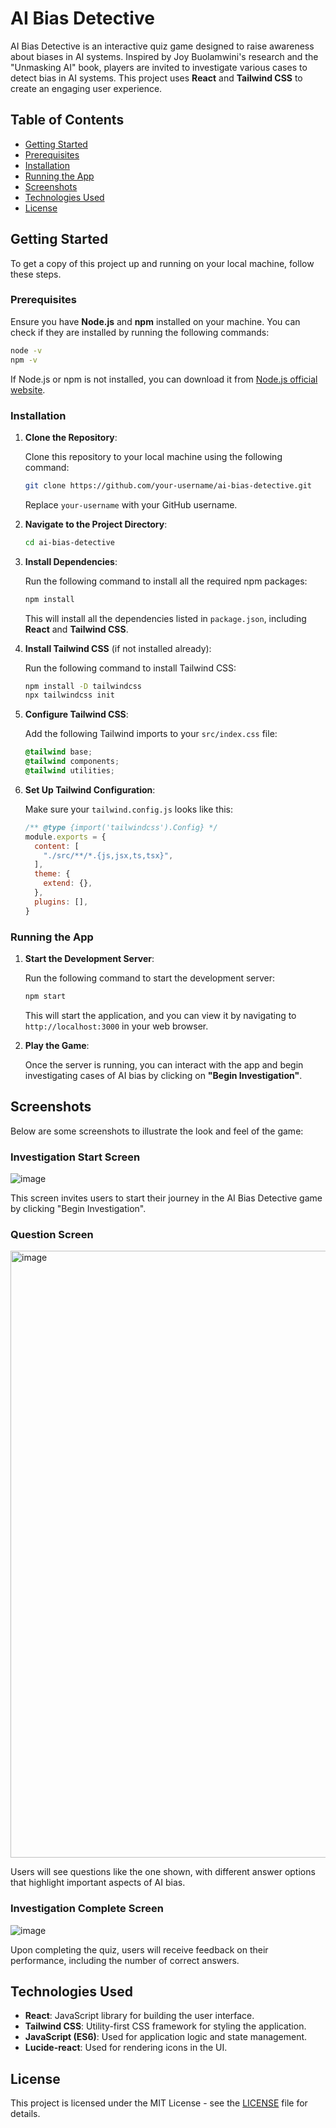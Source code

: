 # AI Bias Detective

AI Bias Detective is an interactive quiz game designed to raise awareness about biases in AI systems. Inspired by Joy Buolamwini's research and the "Unmasking AI" book, players are invited to investigate various cases to detect bias in AI systems. This project uses **React** and **Tailwind CSS** to create an engaging user experience.

## Table of Contents
- [Getting Started](#getting-started)
- [Prerequisites](#prerequisites)
- [Installation](#installation)
- [Running the App](#running-the-app)
- [Screenshots](#screenshots)
- [Technologies Used](#technologies-used)
- [License](#license)

## Getting Started
To get a copy of this project up and running on your local machine, follow these steps.

### Prerequisites

Ensure you have **Node.js** and **npm** installed on your machine. You can check if they are installed by running the following commands:

```sh
node -v
npm -v
```
If Node.js or npm is not installed, you can download it from [Node.js official website](https://nodejs.org/).

### Installation

1. **Clone the Repository**:

   Clone this repository to your local machine using the following command:

   ```sh
   git clone https://github.com/your-username/ai-bias-detective.git
   ```

   Replace `your-username` with your GitHub username.

2. **Navigate to the Project Directory**:

   ```sh
   cd ai-bias-detective
   ```

3. **Install Dependencies**:

   Run the following command to install all the required npm packages:

   ```sh
   npm install
   ```

   This will install all the dependencies listed in `package.json`, including **React** and **Tailwind CSS**.

4. **Install Tailwind CSS** (if not installed already):

   Run the following command to install Tailwind CSS:

   ```sh
   npm install -D tailwindcss
   npx tailwindcss init
   ```

5. **Configure Tailwind CSS**:

   Add the following Tailwind imports to your `src/index.css` file:

   ```css
   @tailwind base;
   @tailwind components;
   @tailwind utilities;
   ```

6. **Set Up Tailwind Configuration**:

   Make sure your `tailwind.config.js` looks like this:

   ```js
   /** @type {import('tailwindcss').Config} */
   module.exports = {
     content: [
       "./src/**/*.{js,jsx,ts,tsx}",
     ],
     theme: {
       extend: {},
     },
     plugins: [],
   }
   ```

### Running the App

1. **Start the Development Server**:

   Run the following command to start the development server:

   ```sh
   npm start
   ```

   This will start the application, and you can view it by navigating to `http://localhost:3000` in your web browser.

2. **Play the Game**:

   Once the server is running, you can interact with the app and begin investigating cases of AI bias by clicking on **"Begin Investigation"**.

## Screenshots

Below are some screenshots to illustrate the look and feel of the game:

### Investigation Start Screen

![image](https://github.com/user-attachments/assets/500975c9-0dc3-4681-8456-5e7dc795257f)

This screen invites users to start their journey in the AI Bias Detective game by clicking "Begin Investigation".

### Question Screen

<img width="971" alt="image" src="https://github.com/user-attachments/assets/706e2c11-b2ae-4db0-8395-9e2f70d4eed0">

Users will see questions like the one shown, with different answer options that highlight important aspects of AI bias.

### Investigation Complete Screen

![image](https://github.com/user-attachments/assets/156d8d5f-9ab8-404f-a5a1-ec651af21bd8)


Upon completing the quiz, users will receive feedback on their performance, including the number of correct answers.

## Technologies Used

- **React**: JavaScript library for building the user interface.
- **Tailwind CSS**: Utility-first CSS framework for styling the application.
- **JavaScript (ES6)**: Used for application logic and state management.
- **Lucide-react**: Used for rendering icons in the UI.

## License

This project is licensed under the MIT License - see the [LICENSE](LICENSE) file for details.


